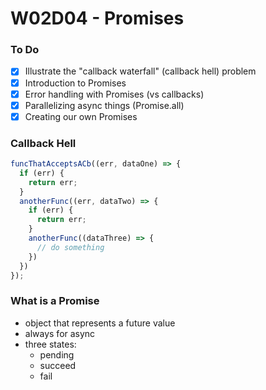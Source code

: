 # W02D04 - Promises

### To Do
- [x] Illustrate the "callback waterfall" (callback hell) problem
- [x] Introduction to Promises
- [x] Error handling with Promises (vs callbacks)
- [x] Parallelizing async things (Promise.all)
- [x] Creating our own Promises

### Callback Hell

```js
funcThatAcceptsACb((err, dataOne) => {
  if (err) {
    return err;
  }
  anotherFunc((err, dataTwo) => {
    if (err) {
      return err;
    }
    anotherFunc((dataThree) => {
      // do something
    })
  })
});
```

### What is a Promise
* object that represents a future value
* always for async
* three states:
  * pending
  * succeed
  * fail


























